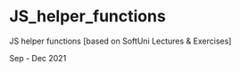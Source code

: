 # JS_helper_functions
JS helper functions [based on SoftUni Lectures &amp; Exercises]

Sep - Dec 2021